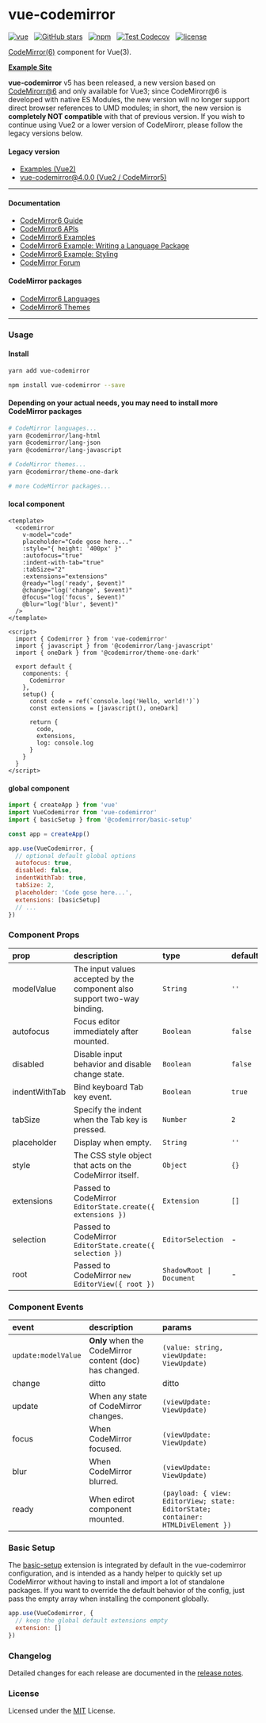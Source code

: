 # vue-codemirror

[![vue](https://img.shields.io/badge/MADE%20WITH-VUE-42a97a?style=for-the-badge&labelColor=35495d)](https://vuejs.org)
&nbsp;
[![GitHub stars](https://img.shields.io/github/stars/surmon-china/vue-codemirror.svg?style=for-the-badge)](https://github.com/surmon-china/vue-codemirror/stargazers)
&nbsp;
[![npm](https://img.shields.io/npm/v/vue-codemirror?color=c7343a&label=npm&style=for-the-badge)](https://www.npmjs.com/package/vue-codemirror)
&nbsp;
[![Test Codecov](https://img.shields.io/codecov/c/github/surmon-china/vue-codemirror?style=for-the-badge)](https://codecov.io/gh/surmon-china/vue-codemirror)
&nbsp;
[![license](https://img.shields.io/github/license/mashape/apistatus.svg?style=for-the-badge)](/LICENSE)

[CodeMirror(6)](https://codemirror.net/6/docs/) component for Vue(3).

[**Example Site**](https://github.surmon.me/vue-codemirror)

**vue-codemirror** v5 has been released, a new version based on [CodeMirorr@6](https://codemirror.net/6) and only available for Vue3; since CodeMirorr@6 is developed with native ES Modules, the new version will no longer support direct browser references to UMD modules; in short, the new version is **completely NOT compatible** with that of previous version. If you wish to continue using Vue2 or a lower version of CodeMirorr, please follow the legacy versions below.

#### Legacy version

- [Examples (Vue2)](https://v1.github.surmon.me/vue-codemirror)
- [vue-codemirror@4.0.0 (Vue2 / CodeMirror5)](https://github.com/surmon-china/vue-codemirror/tree/v4.0.0)

---

#### Documentation

- [CodeMirror6 Guide](https://codemirror.net/6/docs/guide/)
- [CodeMirror6 APIs](https://codemirror.net/6/docs/ref/)
- [CodeMirror6 Examples](https://codemirror.net/6/examples/)
- [CodeMirror6 Example: Writing a Language Package](https://codemirror.net/6/examples/lang-package/)
- [CodeMirror6 Example: Styling](https://codemirror.net/6/examples/styling/)
- [CodeMirror Forum](https://discuss.codemirror.net/)

#### CodeMirror packages

- [CodeMirror6 Languages](https://github.com/orgs/codemirror/repositories?q=lang-&type=all)
- [CodeMirror6 Themes](https://github.com/orgs/codemirror/repositories?q=theme&type=all)

---

### Usage

#### Install

```bash
yarn add vue-codemirror
```

```bash
npm install vue-codemirror --save
```

#### Depending on your actual needs, you may need to install more CodeMirror packages

```bash
# CodeMirror languages...
yarn @codemirror/lang-html
yarn @codemirror/lang-json
yarn @codemirror/lang-javascript

# CodeMirror themes...
yarn @codemirror/theme-one-dark

# more CodeMirror packages...
```

#### local component

```vue
<template>
  <codemirror
    v-model="code"
    placeholder="Code gose here..."
    :style="{ height: '400px' }"
    :autofocus="true"
    :indent-with-tab="true"
    :tabSize="2"
    :extensions="extensions"
    @ready="log('ready', $event)"
    @change="log('change', $event)"
    @focus="log('focus', $event)"
    @blur="log('blur', $event)"
  />
</template>

<script>
  import { Codemirror } from 'vue-codemirror'
  import { javascript } from '@codemirror/lang-javascript'
  import { oneDark } from '@codemirror/theme-one-dark'

  export default {
    components: {
      Codemirror
    },
    setup() {
      const code = ref(`console.log('Hello, world!')`)
      const extensions = [javascript(), oneDark]

      return {
        code,
        extensions,
        log: console.log
      }
    }
  }
</script>
```

#### global component

```javascript
import { createApp } from 'vue'
import VueCodemirror from 'vue-codemirror'
import { basicSetup } from '@codemirror/basic-setup'

const app = createApp()

app.use(VueCodemirror, {
  // optional default global options
  autofocus: true,
  disabled: false,
  indentWithTab: true,
  tabSize: 2,
  placeholder: 'Code gose here...',
  extensions: [basicSetup]
  // ...
})
```

### Component Props

| prop          | description                                                              | type                     | default |
| :------------ | :----------------------------------------------------------------------- | :----------------------- | :------ |
| modelValue    | The input values accepted by the component also support two-way binding. | `String`                 | `''`    |
| autofocus     | Focus editor immediately after mounted.                                  | `Boolean`                | `false` |
| disabled      | Disable input behavior and disable change state.                         | `Boolean`                | `false` |
| indentWithTab | Bind keyboard Tab key event.                                             | `Boolean`                | `true`  |
| tabSize       | Specify the indent when the Tab key is pressed.                          | `Number`                 | `2`     |
| placeholder   | Display when empty.                                                      | `String`                 | `''`    |
| style         | The CSS style object that acts on the CodeMirror itself.                 | `Object`                 | `{}`    |
| extensions    | Passed to CodeMirror `EditorState.create({ extensions })`                | `Extension`              | `[]`    |
| selection     | Passed to CodeMirror `EditorState.create({ selection })`                 | `EditorSelection`        | -       |
| root          | Passed to CodeMirror `new EditorView({ root })`                          | `ShadowRoot \| Document` | -       |

### Component Events

| event               | description                                             | params                                                                           |
| :------------------ | :------------------------------------------------------ | :------------------------------------------------------------------------------- |
| `update:modelValue` | **Only** when the CodeMirror content (doc) has changed. | `(value: string, viewUpdate: ViewUpdate)`                                        |
| change              | ditto                                                   | ditto                                                                            |
| update              | When any state of CodeMirror changes.                   | `(viewUpdate: ViewUpdate)`                                                       |
| focus               | When CodeMirror focused.                                | `(viewUpdate: ViewUpdate)`                                                       |
| blur                | When CodeMirror blurred.                                | `(viewUpdate: ViewUpdate)`                                                       |
| ready               | When edirot component mounted.                          | `(payload: { view: EditorView; state: EditorState; container: HTMLDivElement })` |

### Basic Setup

The [basic-setup](https://codemirror.net/6/docs/ref/#basic-setup) extension is integrated by default in the vue-codemirror configuration, and is intended as a handy helper to quickly set up CodeMirror without having to install and import a lot of standalone packages. If you want to override the default behavior of the config, just pass the empty array when installing the component globally.

```js
app.use(VueCodemirror, {
  // keep the global default extensions empty
  extension: []
})
```

### Changelog

Detailed changes for each release are documented in the [release notes](/CHANGELOG.md).

### License

Licensed under the [MIT](/LICENSE) License.
